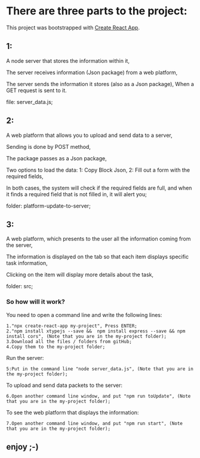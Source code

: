 


# There are three parts to the project:

This project was bootstrapped with [Create React App](https://github.com/facebook/create-react-app).

## 1:

A node server that stores the information within it,

The server receives information (Json package) from a web platform,

The server sends the information it stores (also as a Json package), When a GET request is sent to it.

file:
    server_data.js;

## 2:

A web platform that allows you to upload and send data to a server,

Sending is done by POST method,

The package passes as a Json package,

Two options to load the data:
    1: Copy Block Json,
    2: Fill out a form with the required fields,

In both cases, the system will check if the required fields are full, and when it finds a required field that is not filled in, it will alert you;

folder:
    platform-update-to-server;

## 3:

A web platform, which presents to the user all the information coming from the server,

The information is displayed on the tab so that each item displays specific task information,

Clicking on the item will display more details about the task,

folder:
    src;

### So how will it work?

You need to open a command line and write the following lines:

    1."npx create-react-app my-project", Press ENTER;
    2."npm install xtypejs --save &&  npm install express --save && npm install cors", (Note that you are in the my-project folder);
    3.Download all the files / folders from gitHub;
    4.Copy them to the my-project folder;

Run the server:

    5:Put in the command line "node server_data.js", (Note that you are in the my-project folder);

To upload and send data packets to the server:

    6.Open another command line window, and put "npm run toUpdate", (Note that you are in the my-project folder);

To see the web platform that displays the information:

    7.Open another command line window, and put "npm run start", (Note that you are in the my-project folder);

## enjoy ;-)
